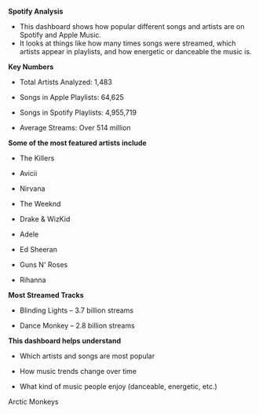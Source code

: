 **Spotify Analysis**

* This dashboard shows how popular different songs and artists are on Spotify and Apple Music. 
* It looks at things like how many times songs were streamed, which artists appear in playlists, and how energetic or danceable the music is.

**Key Numbers**

* Total Artists Analyzed: 1,483

* Songs in Apple Playlists: 64,625

* Songs in Spotify Playlists: 4,955,719

* Average Streams: Over 514 million


**Some of the most featured artists include**

* The Killers

* Avicii

* Nirvana

* The Weeknd

* Drake & WizKid

* Adele

* Ed Sheeran

* Guns N' Roses

* Rihanna


**Most Streamed Tracks**

* Blinding Lights – 3.7 billion streams

* Dance Monkey – 2.8 billion streams


**This dashboard helps understand**

* Which artists and songs are most popular

* How music trends change over time

* What kind of music people enjoy (danceable, energetic, etc.)

Arctic Monkeys
